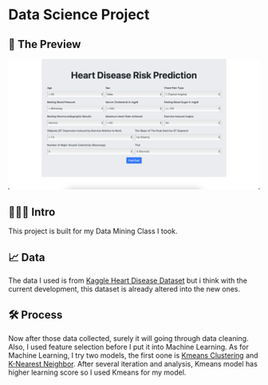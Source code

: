 # Data Science Project

## 👀 The Preview
![Getting Started](preview.png)


## 👩🏻‍💼 Intro
This project is built for my Data Mining Class I took.


## 📈 Data
The data I used is from [Kaggle Heart Disease Dataset](https://www.kaggle.com/datasets/johnsmith88/heart-disease-dataset) but i think with the current development, this dataset is already altered into the new ones. 


## 🛠️ Process
Now after those data collected, surely it will going through data cleaning. Also, I used feature selection before I put it into Machine Learning. As for Machine Learning, I try two models, the first oone is [Kmeans Clustering](https://towardsdatascience.com/understanding-k-means-clustering-in-machine-learning-6a6e67336aa1) and [K-Nearest Neighbor](https://towardsdatascience.com/machine-learning-basics-with-the-k-nearest-neighbors-algorithm-6a6e71d01761). After several iteration and analysis, Kmeans model has higher learning score so I used Kmeans for my model.
